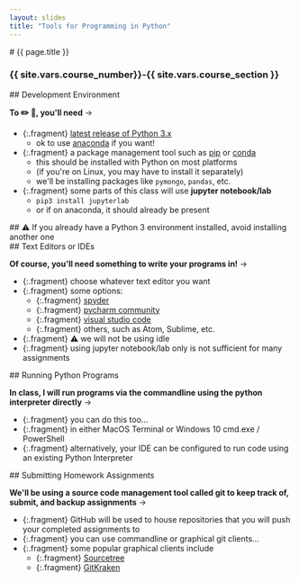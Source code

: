 ```yaml
---
layout: slides
title: "Tools for Programming in Python"
---
```


<section markdown="block" class="intro-slide">
# {{ page.title }}

### {{ site.vars.course_number}}-{{ site.vars.course_section }}

<p><small></small></p>
</section>

<section markdown="block">
## Development Environment

__To ✏️ 🐍,  you'll need__ &rarr;

* {:.fragment} [latest release of Python 3.x](https://www.python.org/downloads/)
	* ok to use [anaconda](https://www.anaconda.com/) if you want! 
* {:.fragment} a package management tool such as [pip](https://pip.pypa.io/en/stable/) or [conda](https://docs.conda.io/en/latest/)
	* this should be installed with Python on most platforms
	* (if you're on Linux, you may have to install it separately)
	* we'll be installing packages like `pymongo`, `pandas`, etc.
* {:.fragment} some parts of this class will use __jupyter notebook/lab__
	* `pip3 install jupyterlab`
	* or if on anaconda, it should already be present

</section>

<section class="warning" markdown="block">
## ⚠️  If you  already have a Python 3 environment installed, avoid installing another one   

</section>

<section markdown="block">
## Text Editors or IDEs

__Of course, you'll need something to write your programs in!__ &rarr;

* {:.fragment} choose whatever text editor you want
* {:.fragment} some options:
	* {:.fragment} [spyder](https://www.spyder-ide.org/)
	* {:.fragment} [pycharm community](https://www.jetbrains.com/pycharm/download/#section=windows)
	* {:.fragment} [visual studio code](https://code.visualstudio.com/)
	* {:.fragment} others, such as Atom, Sublime, etc. 
* {:.fragment} ⚠️ we will not be using idle 
* {:.fragment} using jupyter notebook/lab only is not sufficient for many assignments
</section>

<section markdown="block">
## Running Python Programs

__In class, I will run programs via the commandline using the python interpreter directly__ &rarr;

* {:.fragment} you can do this too...
* {:.fragment} in either MacOS Terminal or Windows 10 cmd.exe / PowerShell
* {:.fragment} alternatively, your IDE can be configured to run code using an existing Python Interpreter
</section>

<section markdown="block">
## Submitting Homework Assignments

__We'll be using a source code management tool called git to keep track of, submit, and backup assignments__ &rarr;

* {:.fragment} GitHub will be used to house repositories that you will push your completed assignments to
* {:.fragment} you can use commandline or graphical git clients... 
* {:.fragment} some popular graphical clients include
	* {:.fragment} [Sourcetree](https://www.sourcetreeapp.com/)
	* {:.fragment} [GitKraken](https://www.gitkraken.com/)

</section>
